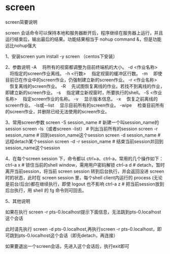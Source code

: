 screen
===
screen简要说明

screen 会话命令可以保持本地和服务器断开后，程序继续在服务器上运行，并且运行结束后，输出最后的结果。功能结果相当于 nohup command &，但是功能远比nohup强大

1、安装screen
yum install -y screen （centos下安装）

2、参数说明
-A 　将所有的视窗都调整为目前终端机的大小。
-d     <作业名称> 　将指定的screen作业离线。
-h     <行数> 　指定视窗的缓冲区行数。
-m 　即使目前已在作业中的screen作业，仍强制建立新的screen作业。
-r      <作业名称> 　恢复离线的screen作业。
-R 　先试图恢复离线的作业。若找不到离线的作业，即建立新的screen作业。
-s 　指定建立新视窗时，所要执行的shell。
-S    <作业名称> 　指定screen作业的名称。
-v 　显示版本信息。
-x 　恢复之前离线的screen作业。
-ls或--list 　显示目前所有的screen作业。
-wipe 　检查目前所有的screen作业，并删除已经无法使用的screen作业。

3、常用screen参数
screen -S session_name           # 新建一个叫session_name的session
screen -ls（或者screen -list）   # 列出当前所有的session
screen -r session_name            # 回到session_name这个session
screen -d session_name           # 远程detach某个session
screen -d -r session_name        # 结束当前session并回到session_name这个session

4、在每个screen session 下，命令都以 ctrl+a、ctrl-a，常用的几个操作如下：
ctrl-a x   # 锁住当前的shell window，需用用户密码解锁
ctrl-a d   # detach，暂时离开当前session，将当前 screen session 转到后台执行，并会返回没进 screen 时的状态，此时在 screen session 里，每个shell client内运行的 process (无论是前台/后台)都在继续执行，即使 logout 也不影响
ctrl-a z   # 把当前session放到后台执行，用 shell 的 fg 命令则可回去。

5、其他说明

如果在执行 screen -r pts-0.localhost提示下面信息，无法跳到pts-0.localhost这个会话



此时请先执行 screen -d pts-0.localhost,再执行screen -r pts-0.localhost，即可跳到pts-0.localhost这个会话（即先detach，再连接）

如果要退出一个screen会话，先进入这个会话后，执行exit即可